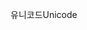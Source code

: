 <span data-ttu-id="6d914-101">유니코드</span><span class="sxs-lookup"><span data-stu-id="6d914-101">Unicode</span></span>